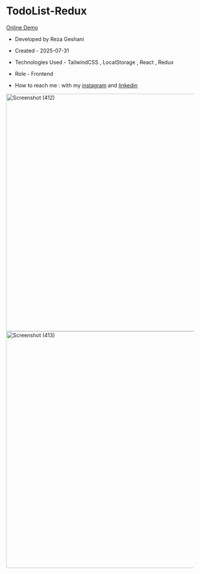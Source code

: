 # TodoList-Redux     

[Online Demo](https://todo-list-redux-ten-ashen.vercel.app/)

- Developed by Reza Geshani                  

- Created - 2025-07-31

- Technologies Used - TailwindCSS , LocalStorage , React , Redux

- Role - Frontend

- How to reach me : with my [instagram](https://www.instagram.com/rezageshani_web) and [linkedin](http://www.linkedin.com/in/reza-geshani-web)


<img width="1366" height="637" alt="Screenshot (412)" src="https://github.com/user-attachments/assets/48555d0c-672c-4874-90dd-36808ede10e7" />

<img width="1366" height="635" alt="Screenshot (413)" src="https://github.com/user-attachments/assets/a8912f61-8252-4aa7-a785-d1a2da34e7e6" />
